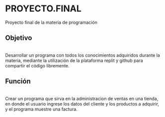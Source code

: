 # PROYECTO.FINAL
Proyecto final de la materia de programación<br>
<h2>Objetivo</h2><br>
Desarrollar un programa con todos los conocimientos adquiridos durante la materia, mediante la utilización de la plataforma replit y github para compartir el código libremente.<br>
<h2>Función</h2><br>
Crear un programa que sirva en la administracion de ventas en una tienda, en donde el usuario ingrese los datos del cliente y los productos a adquirir, y el programa muestre una factura.<br>
